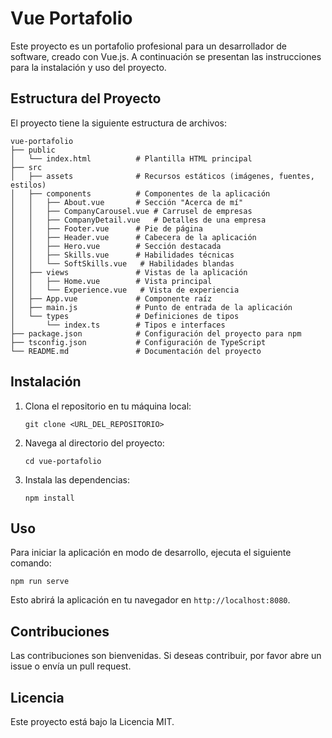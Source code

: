 # Vue Portafolio

Este proyecto es un portafolio profesional para un desarrollador de software, creado con Vue.js. A continuación se presentan las instrucciones para la instalación y uso del proyecto.

## Estructura del Proyecto

El proyecto tiene la siguiente estructura de archivos:

```
vue-portafolio
├── public
│   └── index.html          # Plantilla HTML principal
├── src
│   ├── assets              # Recursos estáticos (imágenes, fuentes, estilos)
│   ├── components          # Componentes de la aplicación
│   │   ├── About.vue       # Sección "Acerca de mí"
│   │   ├── CompanyCarousel.vue # Carrusel de empresas
│   │   ├── CompanyDetail.vue   # Detalles de una empresa
│   │   ├── Footer.vue      # Pie de página
│   │   ├── Header.vue      # Cabecera de la aplicación
│   │   ├── Hero.vue        # Sección destacada
│   │   ├── Skills.vue      # Habilidades técnicas
│   │   └── SoftSkills.vue   # Habilidades blandas
│   ├── views               # Vistas de la aplicación
│   │   ├── Home.vue        # Vista principal
│   │   └── Experience.vue   # Vista de experiencia
│   ├── App.vue             # Componente raíz
│   ├── main.js             # Punto de entrada de la aplicación
│   └── types               # Definiciones de tipos
│       └── index.ts        # Tipos e interfaces
├── package.json            # Configuración del proyecto para npm
├── tsconfig.json           # Configuración de TypeScript
└── README.md               # Documentación del proyecto
```

## Instalación

1. Clona el repositorio en tu máquina local:
   ```
   git clone <URL_DEL_REPOSITORIO>
   ```

2. Navega al directorio del proyecto:
   ```
   cd vue-portafolio
   ```

3. Instala las dependencias:
   ```
   npm install
   ```

## Uso

Para iniciar la aplicación en modo de desarrollo, ejecuta el siguiente comando:
```
npm run serve
```

Esto abrirá la aplicación en tu navegador en `http://localhost:8080`.

## Contribuciones

Las contribuciones son bienvenidas. Si deseas contribuir, por favor abre un issue o envía un pull request.

## Licencia

Este proyecto está bajo la Licencia MIT.